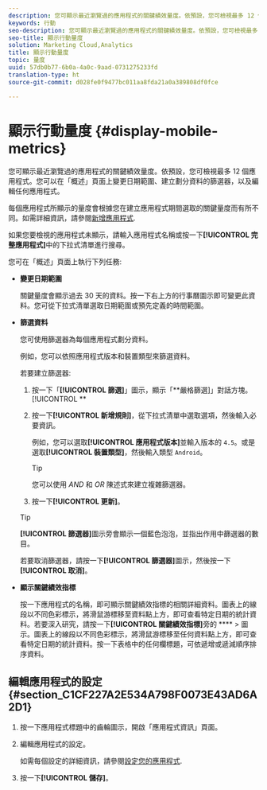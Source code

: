 ```yaml
---
description: 您可顯示最近瀏覽過的應用程式的關鍵績效量度。依預設，您可檢視最多 12 個應用程式。您可以在「概述」頁面上變更日期範圍、建立劃分資料的篩選器，以及編輯任何應用程式。
keywords: 行動
seo-description: 您可顯示最近瀏覽過的應用程式的關鍵績效量度。依預設，您可檢視最多 12 個應用程式。您可以在「概述」頁面上變更日期範圍、建立劃分資料的篩選器，以及編輯任何應用程式。
seo-title: 顯示行動量度
solution: Marketing Cloud,Analytics
title: 顯示行動量度
topic: 量度
uuid: 57db0b77-6b0a-4a0c-9aad-0731275233fd
translation-type: ht
source-git-commit: d028fe0f9477bc011aa8fda21a0a389808df0fce

---
```



# 顯示行動量度 {#display-mobile-metrics}

您可顯示最近瀏覽過的應用程式的關鍵績效量度。依預設，您可檢視最多 12 個應用程式。您可以在「概述」頁面上變更日期範圍、建立劃分資料的篩選器，以及編輯任何應用程式。

每個應用程式所顯示的量度會根據您在建立應用程式期間選取的關鍵量度而有所不同。如需詳細資訊，請參閱[新增應用程式](/help/using/manage-apps/t-new-app.md).

如果您要檢視的應用程式未顯示，請輸入應用程式名稱或按一下&#x200B;**[!UICONTROL 完整應用程式]**&#x200B;中的下拉式清單進行搜尋。

您可在「概述」頁面上執行下列任務:

* **變更日期範圍**

   關鍵量度會顯示過去 30 天的資料。按一下右上方的行事曆圖示即可變更此資料。您可從下拉式清單選取日期範圍或預先定義的時間範圍。

* **篩選資料**

   您可使用篩選器為每個應用程式劃分資料。

   例如，您可以依照應用程式版本和裝置類型來篩選資料。

   若要建立篩選器:

   1. 按一下「**[!UICONTROL 篩選]**」圖示，顯示「**嚴格篩選]」對話方塊。[!UICONTROL **
   1. 按一下&#x200B;**[!UICONTROL 新增規則]**，從下拉式清單中選取選項，然後輸入必要資訊。

      例如，您可以選取&#x200B;**[!UICONTROL 應用程式版本]**&#x200B;並輸入版本的 `4.5`。或是選取&#x200B;**[!UICONTROL 裝置類型]**，然後輸入類型 `Android`。

      >[!TIP]
      >
      >您可以使用 *AND* 和 *OR* 陳述式來建立複雜篩選器。

   1. 按一下&#x200B;**[!UICONTROL 更新]**。
   >[!TIP]
   >
   >**[!UICONTROL 篩選器]**&#x200B;圖示旁會顯示一個藍色泡泡，並指出作用中篩選器的數目。

   若要取消篩選器，請按一下&#x200B;**[!UICONTROL 篩選器]**&#x200B;圖示，然後按一下&#x200B;**[!UICONTROL 取消]**。

* **顯示關鍵績效指標**

   按一下應用程式的名稱，即可顯示關鍵績效指標的相關詳細資料。圖表上的線段以不同色彩標示，將滑鼠游標移至資料點上方，即可查看特定日期的統計資料。若要深入研究，請按一下&#x200B;**[!UICONTROL 關鍵績效指標]**&#x200B;旁的 **** &gt; 圖示。圖表上的線段以不同色彩標示，將滑鼠游標移至任何資料點上方，即可查看特定日期的統計資料。按一下表格中的任何欄標題，可依遞增或遞減順序排序資料。

## 編輯應用程式的設定 {#section_C1CF227A2E534A798F0073E43AD6A2D1}

1. 按一下應用程式標題中的齒輪圖示，開啟「應用程式資訊」頁面。
1. 編輯應用程式的設定。

   如需每個設定的詳細資訊，請參閱[設定您的應用程式](/help/using/c-manage-app-settings/c-mob-confg-app/c-mob-confg-app.md).

1. 按一下&#x200B;**[!UICONTROL 儲存]**。
